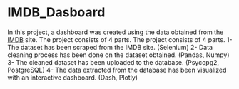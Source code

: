 # IMDB_Dasboard

In this project, a dashboard was created using the data obtained from the [IMDB]( https://www.imdb.com/search/title/?count=100&groups=top_1000&sort=user_rating) site. The project consists of 4 parts. The project consists of 4 parts.
1- The dataset has been scraped from the IMDB site. (Selenium)
2- Data cleaning process has been done on the dataset obtained. (Pandas, Numpy)
3- The cleaned dataset has been uploaded to the database. (Psycopg2, PostgreSQL)
4- The data extracted from the database has been visualized with an interactive dashboard. (Dash, Plotly)
